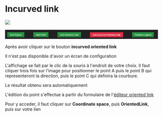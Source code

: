 # Incurved link
[![](../../resource/Go-back.png)](README.md)

![menu](../../screenshots/panel/incurved.jpg)

 
Après avoir cliquer sur le bouton **incurved oriented link**



Il n'est pas disponible d'avoir un écran de configuration

L'affichage se fait par le clic de la souris à l'endroit de votre choix. Il faut cliquer trois fois sur l'image pour positionner le point A puis le point B qui representeront la direction, puis le point C qui definira la courbure.



Le résultat obtenu sera automatiquement

L'édition du point s'effectue à partir du formulaire de l'[éditeur oriented link](../editor/coordinates-space-link.md)

Pour y acceder, il faut cliquer sur **Coordinate space**, puis **OrientedLink**, puis sur votre lien